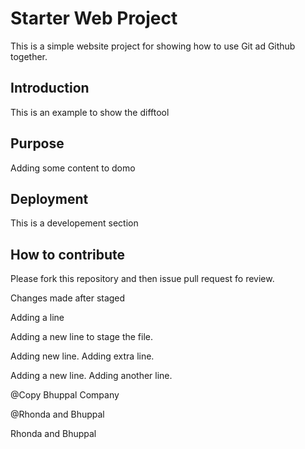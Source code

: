 # Starter Web Project

This is a simple website project for 
showing how to use Git ad Github together.

## Introduction

This is an example to show the difftool

## Purpose

Adding some content to domo

## Deployment

This is a developement section

## How to contribute

Please fork this repository and then issue pull request fo review. 

Changes made after staged

Adding a line

Adding a new line to stage the file.

Adding new line. Adding extra line.

Adding a new line.
Adding another line.

@Copy Bhuppal Company

@Rhonda and Bhuppal

Rhonda and Bhuppal